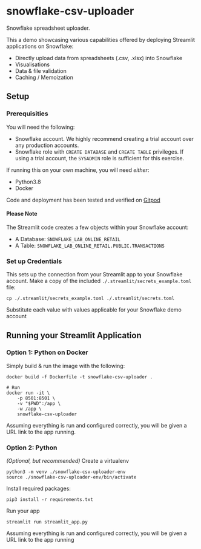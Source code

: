# snowflake-csv-uploader
Snowflake spreadsheet uploader.

This a demo showcasing various capabilities offered by deploying Streamlit applications on Snowflake:
- Directly upload data from spreadsheets (.csv, .xlsx) into Snowflake
- Visualisations
- Data & file validation
- Caching / Memoization

## Setup

### Prerequisities

You will need the following:
- Snowflake account. We highly recommend creating a trial account over any production accounts.
- Snowflake role with `CREATE DATABASE` and `CREATE TABLE` privileges. If using a trial account, the `SYSADMIN` role is sufficient for this exercise.

If running this on your own machine, you will need *either*:
- Python3.8
- Docker

Code and deployment has been tested and verified on [Gitpod](https://gitpod.io)

#### Please Note

The Streamlit code creates a few objects within your Snowflake account:
- A Database: `SNOWFLAKE_LAB_ONLINE_RETAIL`
- A Table: `SNOWFLAKE_LAB_ONLINE_RETAIL.PUBLIC.TRANSACTIONS`

### Set up Credentials

This sets up the connection from your Streamlit app to your Snowflake account. Make a copy of the included `./.streamlit/secrets_example.toml` file:
```
cp ./.streamlit/secrets_example.toml ./.streamlit/secrets.toml
```
Substitute each value with values applicable for your Snowflake demo account

## Running your Streamlit Application

### Option 1: Python on Docker

Simply build & run the image with the following:

```
docker build -f Dockerfile -t snowflake-csv-uploader .

# Run
docker run -it \
    -p 8501:8501 \
    -v "$PWD":/app \
    -w /app \
    snowflake-csv-uploader
```

Assuming everything is run and configured correctly, you will be given a URL link to the app running. 

### Option 2: Python

*(Optional, but recommended)* Create a virtualenv
```
python3 -m venv ./snowflake-csv-uploader-env
source ./snowflake-csv-uploader-env/bin/activate
```

Install required packages:
```
pip3 install -r requirements.txt
```

Run your app
```
streamlit run streamlit_app.py
```

Assuming everything is run and configured correctly, you will be given a URL link to the app running
